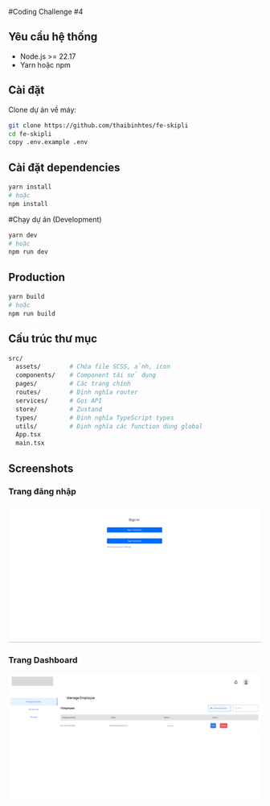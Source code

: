 #Coding Challenge #4


## **Yêu cầu hệ thống**
- Node.js >= 22.17
- Yarn hoặc npm

## **Cài đặt**
Clone dự án về máy:
```bash
git clone https://github.com/thaibinhtes/fe-skipli
cd fe-skipli
copy .env.example .env
```

## **Cài đặt dependencies**
```bash
yarn install
# hoặc
npm install
```

#Chạy dự án (Development)
```bash
yarn dev
# hoặc
npm run dev
```

## **Production**
```bash
yarn build
# hoặc
npm run build
```

## **Cấu trúc thư mục**
```bash
src/
  assets/        # Chứa file SCSS, ảnh, icon
  components/    # Component tái sử dụng
  pages/         # Các trang chính
  routes/        # Định nghĩa router
  services/      # Gọi API
  store/         # Zustand 
  types/         # Định nghĩa TypeScript types
  utils/         # Định nghĩa các function dùng global
  App.tsx
  main.tsx
```

## **Screenshots**

### Trang đăng nhập
![Login Page](./public/images/screenshot-login.jpg)

### Trang Dashboard
![Dashboard](./public/images/screenshot-admin.jpg)